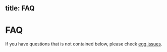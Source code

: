 title: FAQ
---

# FAQ

If you have questions that is not contained below, please check [egg issues](https://github.com/eggjs/egg/issues).
